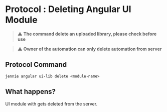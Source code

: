 # Protocol : Deleting Angular UI Module

> :warning: **The command delete an uploaded library, please check before use**

> :warning: **Owner of the automation can only delete automation from server**

## Protocol Command

```
jennie angular ui-lib delete <module-name>
```

## What happens?
UI module with <module-name> gets deleted from the server. 